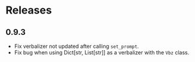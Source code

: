# Releases


## 0.9.3
 - Fix verbalizer not updated after calling `set_prompt`.
 - Fix bug when using Dict[str, List[str]] as a verbalizer with the `Vbz` class. 